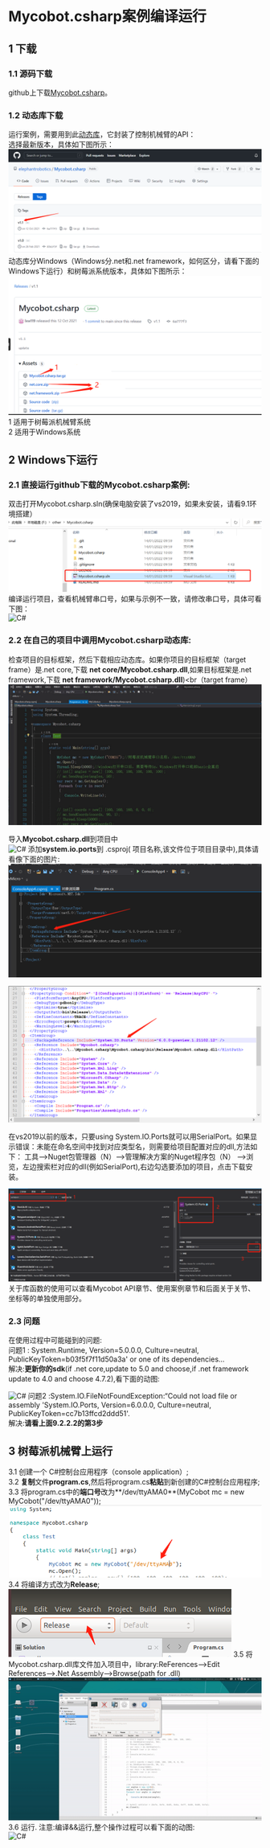 # Mycobot.csharp案例编译运行

## 1 下载
### 1.1 源码下载
github上下载[Mycobot.csharp](https://github.com/elephantrobotics/Mycobot.csharp)。<br>

### 1.2 动态库下载
运行案例，需要用到此[动态库](https://github.com/elephantrobotics/Mycobot.csharp/tags)，它封装了控制机械臂的API：<br>
选择最新版本，具体如下图所示：<br>
![C#](../../../resources/3-FunctionsAndApplications/6.developmentGuide/Csharp/CompileRun/9-2-1.2-001.png)	
动态库分Windows（Windows分.net和.net framework，如何区分，请看下面的Windows下运行）和树莓派系统版本，具体如下图所示：<br>
![C#](../../../resources/3-FunctionsAndApplications/6.developmentGuide/Csharp/CompileRun/9-2-1.2-002.png)
1 适用于树莓派机械臂系统<br>
2 适用于Windows系统<br>

## 2 Windows下运行

### 2.1 直接运行github下载的Mycobot.csharp案例:
双击打开Mycobot.csharp.sln(确保电脑安装了vs2019，如果未安装，请看9.1环境搭建）<br>
![C#](../../../resources/3-FunctionsAndApplications/6.developmentGuide/Csharp/CompileRun/9-2-2.1-001.png)
编译运行项目，查看机械臂串口号，如果与示例不一致，请修改串口号，具体可看下图：<br>
![C#](../../../resources/3-FunctionsAndApplications/6.developmentGuide/Csharp/CompileRun/9-2-2.1-002.gif)

### 2.2 在自己的项目中调用Mycobot.csharp动态库:
检查项目的目标框架，然后下载相应动态库。如果你项目的目标框架（target frame）是.net core,下载 **net core/Mycobot.csharp.dll**,如果目标框架是.net framework,下载 **net framework/Mycobot.csharp.dll**)<br（target frame）<br>
![C#](../../../resources/3-FunctionsAndApplications/6.developmentGuide/Csharp/CompileRun/9-2-2.2-001.gif)

导入**Mycobot.csharp.dll**到项目中<br>
![C#](../../../resources/3-FunctionsAndApplications/6.developmentGuide/Csharp/CompileRun/9-2-2.2-002.gif)
添加**system.io.ports**到 .csproj( 项目名称,该文件位于项目目录中),具体请看像下面的图片:<br>
![C#](../../../resources/3-FunctionsAndApplications/6.developmentGuide/Csharp/CompileRun/9-2-2.2-003.jpg)

![C#](../../../resources/3-FunctionsAndApplications/6.developmentGuide/Csharp/CompileRun/9-2-2.2-004.jpg)

在vs2019以前的版本，只要using System.IO.Ports就可以用SerialPort。如果显示错误：未能在命名空间中找到对应类型名，则需要给项目配置对应的dll,方法如下：
工具–>Nuget包管理器（N）–>管理解决方案的Nuget程序包（N） –>浏览，左边搜索栏对应的dll(例如SerialPort),右边勾选要添加的项目，点击下载安装。<br>

![C#](../../../resources/3-FunctionsAndApplications/6.developmentGuide/Csharp/CompileRun/9-2-3-005.png)
关于库函数的使用可以查看Mycobot API章节、使用案例章节和后面关于关节、坐标等的单独使用部分。<br>

### 2.3 问题
在使用过程中可能碰到的问题:<br>
问题1 : System.Runtime, Version=5.0.0.0, Culture=neutral, PublicKeyToken=b03f5f7f11d50a3a' or one of its dependencies...<br>
解决:**更新你的sdk**(if .net core,update to 5.0 and choose,if .net framework update to 4.0 and choose 4.7.2),看下面的动图:<br>

![C#](../../../resources/3-FunctionsAndApplications/6.developmentGuide/Csharp/CompileRun/9-2-2.3-001.gif)
问题2 :System.IO.FileNotFoundException:“Could not load file or assembly 'System.IO.Ports, Version=6.0.0.0, Culture=neutral, PublicKeyToken=cc7b13ffcd2ddd51'.<br>
解决:**请看上面9.2.2.2的第3步**<br>


## 3 树莓派机械臂上运行
3.1 创建一个 C#控制台应用程序（console application）;<br>
3.2 **复制**文件**program.cs**,然后将program.cs**粘贴**到新创建的C#控制台应用程序;<br>
3.3 将program.cs中的**端口号**改为**/dev/ttyAMA0**(MyCobot mc = new MyCobot("/dev/ttyAMA0"));<br>
![C#](../../../resources/3-FunctionsAndApplications/6.developmentGuide/Csharp/CompileRun/9-2-3-001.png)
3.4 将编译方式改为**Release**;<br>
![C#](../../../resources/3-FunctionsAndApplications/6.developmentGuide/Csharp/CompileRun/9-2-3-002.png)
3.5 将Mycobot.csharp.dll库文件加入项目中，library:ReFerences-->Edit References-->.Net Assembly-->Browse(path for .dll)<br>
![C#](../../../resources/3-FunctionsAndApplications/6.developmentGuide/Csharp/CompileRun/9-2-3-003.gif)
3.6 运行.
注意:编译&&运行,整个操作过程可以看下面的动图:<br>
![C#](../../../resources/3-FunctionsAndApplications/6.developmentGuide/Csharp/CompileRun//9-2-3-004.gif)
